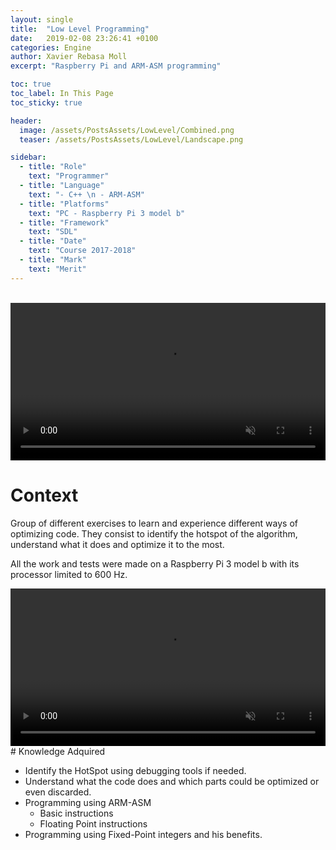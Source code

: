 ```yaml
---
layout: single
title:  "Low Level Programming"
date:   2019-02-08 23:26:41 +0100
categories: Engine
author: Xavier Rebasa Moll
excerpt: "Raspberry Pi and ARM-ASM programming"

toc: true
toc_label: In This Page
toc_sticky: true

header:
  image: /assets/PostsAssets/LowLevel/Combined.png
  teaser: /assets/PostsAssets/LowLevel/Landscape.png

sidebar:
  - title: "Role"
    text: "Programmer"
  - title: "Language"
    text: "- C++ \n - ARM-ASM"
  - title: "Platforms"
    text: "PC - Raspberry Pi 3 model b"
  - title: "Framework"
    text: "SDL"
  - title: "Date"
    text: "Course 2017-2018"
  - title: "Mark"
    text: "Merit"
---
```


<br>
<video width="100%" muted autoplay loop>
    <source src="/assets/PostsAssets/LowLevel/LensVidmp4.mp4" type="video/mp4">
</video>

# Context

Group of different exercises to learn and experience different ways of optimizing code. They consist to identify the hotspot of the algorithm, understand what it does and optimize it to the most.

All the work and tests were made on a Raspberry Pi 3 model b with its processor limited to 600 Hz.

<video width="100%" muted autoplay loop>
    <source src="/assets/PostsAssets/LowLevel/LandscapeVidmp4.mp4" type="video/mp4">
    <p>No compatible video device</p>
</video>
# Knowledge Adquired

- Identify the HotSpot using debugging tools if needed.
- Understand what the code does and which parts could be optimized or even discarded.
- Programming using ARM-ASM
  - Basic instructions
  - Floating Point instructions
- Programming using Fixed-Point integers and his benefits.
